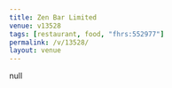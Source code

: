 ```yaml
---
title: Zen Bar Limited
venue: v13528
tags: [restaurant, food, "fhrs:552977"]
permalink: /v/13528/
layout: venue
---
```

null